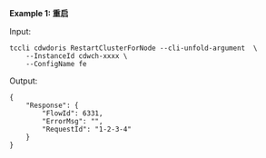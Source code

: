 **Example 1: 重启**



Input: 

```
tccli cdwdoris RestartClusterForNode --cli-unfold-argument  \
    --InstanceId cdwch-xxxx \
    --ConfigName fe
```

Output: 
```
{
    "Response": {
        "FlowId": 6331,
        "ErrorMsg": "",
        "RequestId": "1-2-3-4"
    }
}
```

